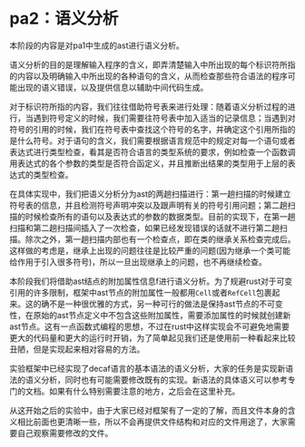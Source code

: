 # pa2：语义分析
 
本阶段的内容是对pa1中生成的ast进行语义分析。

语义分析的目的是理解输入程序的含义，即弄清楚输入中所出现的每个标识符所指的内容以及明确输入中所出现的各种语句的含义，从而检查那些符合语法的程序可能出现的语义错误，以及提供信息以辅助中间代码生成。

对于标识符所指的内容，我们往往借助符号表来进行处理：随着语义分析过程的进行，当遇到符号定义的时候，我们需要往符号表中加入适当的记录信息；当遇到对符号的引用的时候，我们在符号表中查找这个符号的名字，并确定这个引用所指的是什么符号。对于语句的含义，我们需要根据语言规范中的规定对每一个语句或者表达式进行类型检查，看其是否符合语言的类型系统的要求，例如检查一个函数调用表达式的各个参数的类型是否符合函定义，并且推断出结果的类型用于上层的表达式的类型检查。

在具体实现中，我们把语义分析分为ast的两趟扫描进行：第一趟扫描的时候建立符号表的信息，并且检测符号声明冲突以及跟声明有关的符号引用问题；第二趟扫描的时候检查所有的语句以及表达式的参数的数据类型。目前的实现下，在第一趟扫描和第二趟扫描间插入了一次检查，如果已经发现错误的话就不进行第二趟扫描。除次之外，第一趟扫描内部也有一个检查点，即在类的继承关系检查完成后。这样做的考虑是，继承上出现的问题往往是比较严重的问题(因为继承一个类可能给作用于引入很多符号)，所以一旦出现继承上的问题，也不再继续检查。

本阶段我们将借助ast结点的附加属性信息f进行语义分析。为了规避rust对于可变引用的许多限制，框架中ast节点的附加属性一般都用`Cell`或者`RefCell`包裹起来。这的确不是一种很优雅的方式，另一种可行的做法是保持ast节点的不可变性，在原始的ast节点定义中不包含这些附加属性，需要添加属性的时候就创建新ast节点。这有一点函数式编程的思想，不过在rust中这样实现会不可避免地需要更大的代码量和更大的运行时开销，为了简单起见我们还是使用前一种看起来比较丑陋，但是实现起来相对容易的方法。

实验框架中已经实现了decaf语言的基本语法的语义分析，大家的任务是实现新语法的语义分析，同时也有可能需要修改既有的实现。新语法的具体语义可以参考专门的文档。如果有什么特别需要注意的地方，之后会在这里补充。

从这开始之后的实验中，由于大家已经对框架有了一定的了解，而且文件本身的含义相比前面也更清晰一些，所以不会再提供文件结构和对应的文件用途了，大家需要自己观察需要修改的文件。